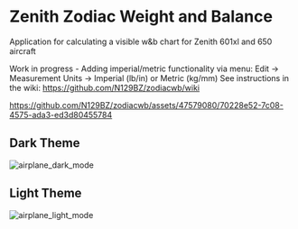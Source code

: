 # Zenith Zodiac Weight and Balance
Application for calculating a visible w&amp;b chart for Zenith 601xl and 650 aircraft

Work in progress - Adding imperial/metric functionality via menu: Edit -> Measurement Units -> Imperial (lb/in) or Metric (kg/mm)
See instructions in the wiki: https://github.com/N129BZ/zodiacwb/wiki

https://github.com/N129BZ/zodiacwb/assets/47579080/70228e52-7c08-4575-ada3-ed3d80455784

## Dark Theme
![airplane_dark_mode](https://github.com/N129BZ/zodiacwb/assets/47579080/f8c2fb9e-1e02-42cb-a3ab-1e589c708d48)

## Light Theme
![airplane_light_mode](https://github.com/N129BZ/zodiacwb/assets/47579080/05bfef1c-b057-4ccd-98d0-4ff454a1dfe2)
